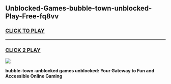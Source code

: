 
## Unblocked-Games-bubble-town-unblocked-Play-Free-fq8vv
<h3>
<a href="https://premium76.site?title=bubble-town-unblocked&ref=10A">CLICK TO PLAY</a></h3>
<hr>

<h3>
<a href="https://premium76.site?title=bubble-town-unblocked&ref=10A">CLICK 2 PLAY</a>
  
</h3>

<a href="https://premium76.site?title=bubble-town-unblocked&ref=10A"><img src="https://clearcache.store/games.png"></a>


**bubble-town-unblocked games unblocked: Your Gateway to Fun and Accessible Online Gaming**
